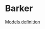# Barker

[Models definition](https://excalidraw.com/#room=ef44b3ae736a0bb1e476,Ps7D2Au615CBG38b9-P27Q)

